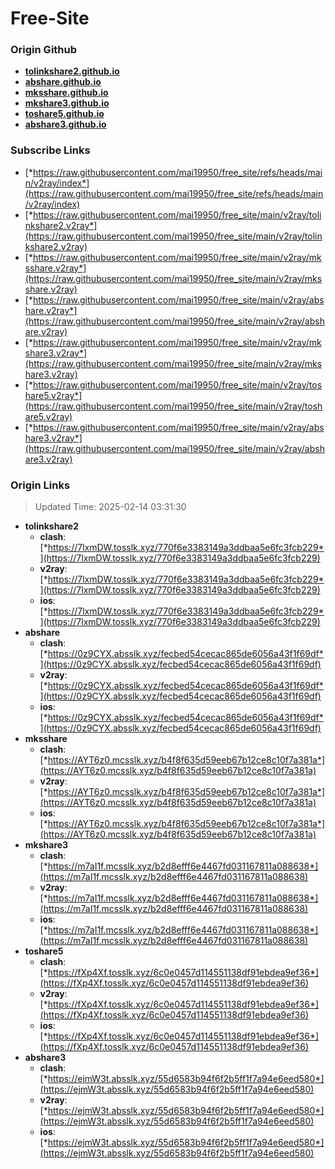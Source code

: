 # Free-Site

### Origin Github

- [**tolinkshare2.github.io**](https://github.com/tolinkshare2/tolinkshare2.github.io)
- [**abshare.github.io**](https://github.com/abshare/abshare.github.io)
- [**mksshare.github.io**](https://github.com/mksshare/mksshare.github.io)
- [**mkshare3.github.io**](https://github.com/mkshare3/mkshare3.github.io)
- [**toshare5.github.io**](https://github.com/toshare5/toshare5.github.io)
- [**abshare3.github.io**](https://github.com/abshare3/abshare3.github.io)

### Subscribe Links

- [*https://raw.githubusercontent.com/mai19950/free_site/refs/heads/main/v2ray/index*](https://raw.githubusercontent.com/mai19950/free_site/refs/heads/main/v2ray/index)
- [*https://raw.githubusercontent.com/mai19950/free_site/main/v2ray/tolinkshare2.v2ray*](https://raw.githubusercontent.com/mai19950/free_site/main/v2ray/tolinkshare2.v2ray)
- [*https://raw.githubusercontent.com/mai19950/free_site/main/v2ray/mksshare.v2ray*](https://raw.githubusercontent.com/mai19950/free_site/main/v2ray/mksshare.v2ray)
- [*https://raw.githubusercontent.com/mai19950/free_site/main/v2ray/abshare.v2ray*](https://raw.githubusercontent.com/mai19950/free_site/main/v2ray/abshare.v2ray)
- [*https://raw.githubusercontent.com/mai19950/free_site/main/v2ray/mkshare3.v2ray*](https://raw.githubusercontent.com/mai19950/free_site/main/v2ray/mkshare3.v2ray)
- [*https://raw.githubusercontent.com/mai19950/free_site/main/v2ray/toshare5.v2ray*](https://raw.githubusercontent.com/mai19950/free_site/main/v2ray/toshare5.v2ray)
- [*https://raw.githubusercontent.com/mai19950/free_site/main/v2ray/abshare3.v2ray*](https://raw.githubusercontent.com/mai19950/free_site/main/v2ray/abshare3.v2ray)

### Origin Links

> Updated Time: 2025-02-14 03:31:30

- **tolinkshare2**
  - **clash**: [*https://7lxmDW.tosslk.xyz/770f6e3383149a3ddbaa5e6fc3fcb229*](https://7lxmDW.tosslk.xyz/770f6e3383149a3ddbaa5e6fc3fcb229)
  - **v2ray**: [*https://7lxmDW.tosslk.xyz/770f6e3383149a3ddbaa5e6fc3fcb229*](https://7lxmDW.tosslk.xyz/770f6e3383149a3ddbaa5e6fc3fcb229)
  - **ios**: [*https://7lxmDW.tosslk.xyz/770f6e3383149a3ddbaa5e6fc3fcb229*](https://7lxmDW.tosslk.xyz/770f6e3383149a3ddbaa5e6fc3fcb229)
- **abshare**
  - **clash**: [*https://0z9CYX.absslk.xyz/fecbed54cecac865de6056a43f1f69df*](https://0z9CYX.absslk.xyz/fecbed54cecac865de6056a43f1f69df)
  - **v2ray**: [*https://0z9CYX.absslk.xyz/fecbed54cecac865de6056a43f1f69df*](https://0z9CYX.absslk.xyz/fecbed54cecac865de6056a43f1f69df)
  - **ios**: [*https://0z9CYX.absslk.xyz/fecbed54cecac865de6056a43f1f69df*](https://0z9CYX.absslk.xyz/fecbed54cecac865de6056a43f1f69df)
- **mksshare**
  - **clash**: [*https://AYT6z0.mcsslk.xyz/b4f8f635d59eeb67b12ce8c10f7a381a*](https://AYT6z0.mcsslk.xyz/b4f8f635d59eeb67b12ce8c10f7a381a)
  - **v2ray**: [*https://AYT6z0.mcsslk.xyz/b4f8f635d59eeb67b12ce8c10f7a381a*](https://AYT6z0.mcsslk.xyz/b4f8f635d59eeb67b12ce8c10f7a381a)
  - **ios**: [*https://AYT6z0.mcsslk.xyz/b4f8f635d59eeb67b12ce8c10f7a381a*](https://AYT6z0.mcsslk.xyz/b4f8f635d59eeb67b12ce8c10f7a381a)
- **mkshare3**
  - **clash**: [*https://m7aI1f.mcsslk.xyz/b2d8efff6e4467fd031167811a088638*](https://m7aI1f.mcsslk.xyz/b2d8efff6e4467fd031167811a088638)
  - **v2ray**: [*https://m7aI1f.mcsslk.xyz/b2d8efff6e4467fd031167811a088638*](https://m7aI1f.mcsslk.xyz/b2d8efff6e4467fd031167811a088638)
  - **ios**: [*https://m7aI1f.mcsslk.xyz/b2d8efff6e4467fd031167811a088638*](https://m7aI1f.mcsslk.xyz/b2d8efff6e4467fd031167811a088638)
- **toshare5**
  - **clash**: [*https://fXp4Xf.tosslk.xyz/6c0e0457d114551138df91ebdea9ef36*](https://fXp4Xf.tosslk.xyz/6c0e0457d114551138df91ebdea9ef36)
  - **v2ray**: [*https://fXp4Xf.tosslk.xyz/6c0e0457d114551138df91ebdea9ef36*](https://fXp4Xf.tosslk.xyz/6c0e0457d114551138df91ebdea9ef36)
  - **ios**: [*https://fXp4Xf.tosslk.xyz/6c0e0457d114551138df91ebdea9ef36*](https://fXp4Xf.tosslk.xyz/6c0e0457d114551138df91ebdea9ef36)
- **abshare3**
  - **clash**: [*https://ejmW3t.absslk.xyz/55d6583b94f6f2b5ff1f7a94e6eed580*](https://ejmW3t.absslk.xyz/55d6583b94f6f2b5ff1f7a94e6eed580)
  - **v2ray**: [*https://ejmW3t.absslk.xyz/55d6583b94f6f2b5ff1f7a94e6eed580*](https://ejmW3t.absslk.xyz/55d6583b94f6f2b5ff1f7a94e6eed580)
  - **ios**: [*https://ejmW3t.absslk.xyz/55d6583b94f6f2b5ff1f7a94e6eed580*](https://ejmW3t.absslk.xyz/55d6583b94f6f2b5ff1f7a94e6eed580)
